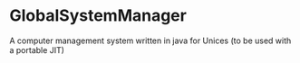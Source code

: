 # GlobalSystemManager
 A computer management system written in java for Unices (to be used with a portable JIT)
